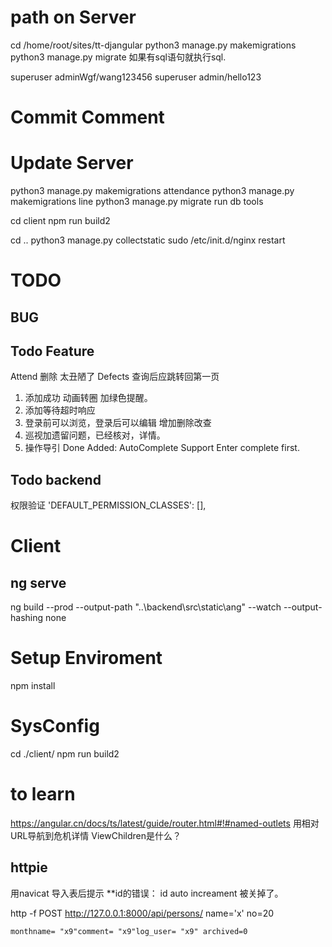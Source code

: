 # path on Server
cd /home/root/sites/tt-djangular
python3 manage.py makemigrations
python3 manage.py migrate
如果有sql语句就执行sql.

superuser adminWgf/wang123456
superuser admin/hello123
# Commit Comment
# Update Server

python3 manage.py makemigrations attendance
python3 manage.py makemigrations line
python3 manage.py migrate
run db tools

cd client
npm run build2

cd ..
python3 manage.py collectstatic
sudo /etc/init.d/nginx restart

# TODO

## BUG

## Todo Feature
Attend 删除  太丑陋了
Defects 查询后应跳转回第一页

1. 添加成功 动画转圈 加绿色提醒。
1. 添加等待超时响应
2. 登录前可以浏览，登录后可以编辑 增加删除改查
1. 巡视加遗留问题，已经核对，详情。 
1. 操作导引
Done Added: AutoComplete Support Enter complete first.

## Todo backend
权限验证 'DEFAULT_PERMISSION_CLASSES': [],

# Client
## ng serve
ng build --prod --output-path "..\backend\src\static\ang" --watch --output-hashing none 

# Setup Enviroment
npm install

# SysConfig
cd ./client/
npm run build2

# to learn
https://angular.cn/docs/ts/latest/guide/router.html#!#named-outlets
用相对URL导航到危机详情
ViewChildren是什么？

## httpie
用navicat 导入表后提示 **id的错误： id auto increament 被关掉了。

http -f POST http://127.0.0.1:8000/api/persons/ name='x' no=20

	monthname= "x9"comment= "x9"log_user= "x9" archived=0

